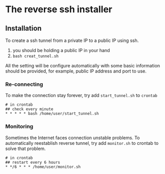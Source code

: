 # The reverse ssh installer

## Installation
To create a ssh tunnel from a private IP to a public IP using ssh.  
1. you should be holding a public IP in your hand
1. `bash creat_tunnel.sh`  

All the setting will be configure automatically with some basic information should be provided, for example, public IP address and port to use.

### Re-connecting
To make the connection stay forever, try add `start_tunnel.sh` to `crontab`
```
# in crontab
## check every minute
* * * * * bash /home/user/start_tunnel.sh
```

### Monitoring
Sometimes the Internet faces connection unstable problems. To automatically reestablish reverse tunnel, try add `monitor.sh` to crontab to solve that problem.
```
# in crontab
## restart every 6 hours
* */6 * * * /home/user/monitor.sh
```